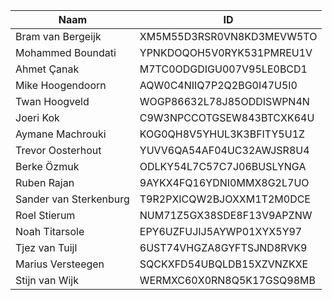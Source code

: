 |Naam|ID|
|---|---|
|Bram van Bergeijk|XM5M55D3RSR0VN8KD3MEVW5TO|
|Mohammed Boundati|YPNKDOQOH5V0RYK531PMREU1V|
|Ahmet Çanak|M7TC0ODGDIGU007V95LE0BCD1|
|Mike Hoogendoorn|AQW0C4NIIQ7P2Q2BG0I47U5I0|
|Twan Hoogveld|WOGP86632L78J85ODDISWPN4N|
|Joeri Kok|C9W3NPCCOTGSEW843BTCXK64U|
|Aymane Machrouki|KOG0QH8V5YHUL3K3BFITY5U1Z|
|Trevor Oosterhout|YUVV6QA54AF04UC32AWJSR8U4|
|Berke Özmuk|ODLKY54L7C57C7J06BUSLYNGA|
|Ruben Rajan|9AYKX4FQ16YDNI0MMX8G2L7UO|
|Sander van Sterkenburg|T9R2PXICQW2BJOXXM1T2M0DCE|
|Roel Stierum|NUM71Z5GX38SDE8F13V9APZNW|
|Noah Titarsole|EPY6UZFUJIJ5AYWP01XYX5Y97|
|Tjez van Tuijl|6UST74VHGZA8GYFTSJND8RVK9|
|Marius Versteegen|SQCKXFD54UBQLDB15XZVNZKXE|
|Stijn van Wijk|WERMXC60X0RN8Q5K17GSQ98MB|
